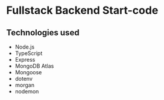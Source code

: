 # Fullstack Backend Start-code


## Technologies used

- Node.js
- TypeScript
- Express
- MongoDB Atlas
- Mongoose
- dotenv
- morgan
- nodemon

